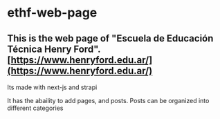 # ethf-web-page

## This is the web page of "Escuela de Educación Técnica Henry Ford". [https://www.henryford.edu.ar/](https://www.henryford.edu.ar/)

Its made with next-js and strapi

It has the abaility to add pages, and posts. Posts can be organized into different categories

